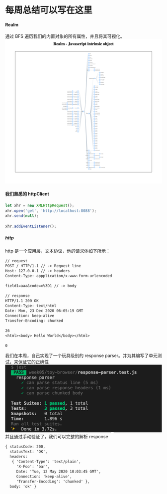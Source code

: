 # 每周总结可以写在这里

#### Realm

通过 BFS 遍历我们的内置对象的所有属性，并且将其可视化。
![Image of Realm](https://github.com/jzhang026/Frontend-01-Template/blob/master/week05/images/intinsic_object.png)

#### 我们熟悉的 httpClient

```javascript
let xhr = new XMLHttpRequest();
xhr.open('get', 'http://localhost:8088');
xhr.send(null);

xhr.addEventListener();
```

##### http

http 是一个应用层，文本协议，他的请求体如下所示：

```
// request
POST / HTTP/1.1 // -> Request line
Host: 127.0.0.1 // -> headers
Content-Type: appplication/x-www-form-urlencoded

field1=aaa&code=x%3D1 // -> body

// response
HTTP/1.1 200 OK
Content-Type: text/html
Date: Mon, 23 Dec 2020 06:05:19 GMT
Connection: keep-alive
Transfer-Encoding: chunked

26
<html><body> Hello World</body></html>

0
```

我们在本周，自己实现了一个玩具级别的 response parser。并为其编写了单元测试，来保证它的正确性
![unit test](https://github.com/jzhang026/Frontend-01-Template/blob/master/week05/images/unit-test_response_parser.png)
并且通过手动验证了，我们可以完整的解析 response

```
{ statusCode: 200,
  statusText: 'OK',
  headers:
   { 'Content-Type': 'text/plain',
     'X-Foo': 'bar',
     Date: 'Tue, 12 May 2020 10:03:45 GMT',
     Connection: 'keep-alive',
     'Transfer-Encoding': 'chunked' },
  body: 'ok' }
```
